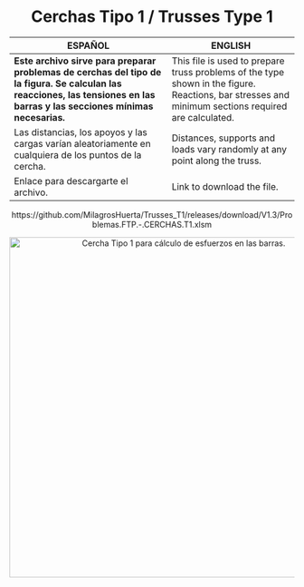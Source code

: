 <h1 align="center"> Cerchas Tipo 1 / Trusses Type 1 </h1>

| ESPAÑOL | ENGLISH |
| --- | --- |
| **Este archivo sirve para preparar problemas de cerchas del tipo de la figura. Se calculan las reacciones, las tensiones en las barras y las secciones mínimas necesarias.** | This file is used to prepare truss problems of the type shown in the figure. Reactions, bar stresses and minimum sections required are calculated. |
|  Las distancias, los apoyos y las cargas varían aleatoriamente en cualquiera de los puntos de la cercha. | Distances, supports and loads vary randomly at any point along the truss. |
| Enlace para descargarte el archivo. | Link to download the file. |

<p align="center">
 https://github.com/MilagrosHuerta/Trusses_T1/releases/download/V1.3/Problemas.FTP.-.CERCHAS.T1.xlsm
 </p>
<p align="center">
 <image src="https://i.ibb.co/Ssb0PNT/Cercha-Tipo-1.png" width=600 alt="Cercha Tipo 1 para cálculo de esfuerzos en las barras." caption="Trusses" > 
